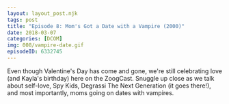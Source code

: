 ```yaml
---
layout: layout_post.njk
tags: post
title: "Episode 8: Mom's Got a Date with a Vampire (2000)"
date: 2018-03-07
categories: [DCOM]
img: 008/vampire-date.gif
episodeID: 6332745
---
```


Even though Valentine's Day has come and gone, we're still celebrating love (and
Kayla's birthday) here on the ZoogCast. Snuggle up close as we talk about
self-love, Spy Kids, Degrassi The Next Generation (it goes there!), and most
importantly, moms going on dates with vampires.
